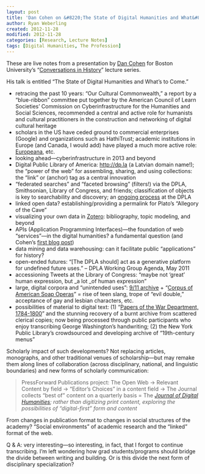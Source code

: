 ```yaml
---
layout: post
title: 'Dan Cohen on &#8220;The State of Digital Humanities and What&#8217;s to Come&#8221;'
author: Ryan Weberling
created: 2012-11-28
modified: 2012-11-28
categories: [Research, Lecture Notes]
tags: [Digital Humanities, The Profession]
---
```

<span class="Z3988" title="ctx_ver=Z39.88-2004&rft_val_fmt=info%3Aofi%2Ffmt%3Akev%3Amtx%3Adc&rfr_id=info%3Asid%2Focoins.info%3Agenerator&rft.type=&rft.format=text&rft.title=Dan+Cohen%2C+%22The+State+of+Digital+Humanities+and+What%27s+to+Come%22&rft.source=Ryan+Weberling&rft.date=2012-11-28&rft.identifier=http%3A%2F%2Fryanweberling.com%2F%3Fp%3D132&rft.language=English&rft.subject=DH&rft.aulast=Weberling&rft.aufirst=Ryan"></span>

These are live notes from a presentation by [Dan Cohen](http://www.dancohen.org/) for Boston University&#8217;s &#8220;[Conversations in History](http://www.bu.edu/history/news-events/calendar/?eid=129740)&#8221; lecture series.

His talk is entitled &#8220;The State of Digital Humanities and What&#8217;s to Come.&#8221;

  * retracing the past 10 years: &#8220;Our Cultural Commonwealth,&#8221; a report by a &#8220;blue-ribbon&#8221; committee put together by the American Council of Learn Societies&#8217; Commission on Cyberinfrastructure for the Humanities and Social Sciences, recommended a central and active role for humanists and cultural practitioners in the construction and networking of digital cultural heritage
  * scholars in the US have ceded ground to commercial enterprises (Google) and organizations such as HathiTrust; academic institutions in Europe (and Canada, I would add) have played a much more active role: [Europeana](http://www.europeana.eu/portal/), etc.
  * looking ahead—cyberinfrastructure in 2013 and beyond
  * Digital Public Library of America: <http://dp.la> (a Latvian domain name!); the &#8220;power of the web&#8221; for assembling, sharing, and using collections: the &#8220;link&#8221; or <a> (anchor) tag as a central innovation
  * &#8220;federated searches&#8221; and &#8220;faceted browsing&#8221; (filters!) via the DPLA, Smithsonian, Library of Congress, and friends; classification of objects is key to searchability and discovery; an [ongoing process](http://www.dancohen.org/2012/11/21/dpla-audience-participation-workshop-and-hackfest-at-the-center-for-history-and-new-media/) at the DPLA
  * linked open data? establishing/providing a permalink for Plato&#8217;s &#8220;Allegory of the Cave&#8221;
  * visualizing your own data in [Zotero](http://www.zotero.org): bibliography, topic modeling, and beyond
  * APIs (Application Programming Interfaces)—the foundation of web &#8220;services&#8221;—in the digital humanities? a fundamental question (and Cohen&#8217;s [first blog post](http://www.dancohen.org/2005/11/21/do-apis-have-a-place-in-the-digital-humanities/))
  * data mining and data warehousing: can it facilitate public &#8220;applications&#8221; for history?
  * open-ended futures: &#8220;[The DPLA should] act as a generative platform for undefined future uses.&#8221; &#8211; DPLA Working Group Agenda, May 2011
  * accessioning Tweets at the Library of Congress: &#8220;maybe not &#8216;great&#8217; human expression, but _a lot _of human expression&#8221;
  * large, digital corpora and &#8220;unintended uses&#8221;: [9/11 archive](http://911digitalarchive.org/) + &#8220;[Corpus of American Soap Operas](http://corpus2.byu.edu/soap/)&#8221; = rise of teen slang, trope of &#8220;evil double,&#8221; acceptance of gay and lesbian characters, etc.
  * possibilities of material to digital text: (1) &#8220;[Papers of the War Department, 1784-1800](http://wardepartmentpapers.org/)&#8221; and the stunning recovery of a burnt archive from scattered clerical copies; now being processed through public participants who enjoy transcribing George Washington&#8217;s handwriting; (2) the New York Public Library&#8217;s crowdsourced and developing archive of &#8220;19th-century menus&#8221;

Scholarly impact of such developments? Not replacing articles, monographs, and other traditional venues of scholarship—but may remake them along lines of collaboration (across disciplinary, national, and linguistic boundaries) and new forms of scholarly communication:

> PressForward Publications project: The Open Web -> Relevant Content by field -> &#8220;Editor&#8217;s Choices&#8221; in a content field -> The Journal collects &#8220;best of&#8221; content on a quarterly basis = The _[Journal of Digital Humanities](http://journalofdigitalhumanities.org/); rather than digitizing print content, exploring the possibilities of &#8220;digital-first&#8221; form and content_

From changes in publication format to changes in social structures of the academy? &#8220;Social environments&#8221; of academic research and the &#8220;linked&#8221; format of the web.

Q & A: very interesting—so interesting, in fact, that I forgot to continue transcribing. I&#8217;m left wondering how grad students/programs should bridge the divide between writing and building. Or is this divide the next form of disciplinary specialization?
